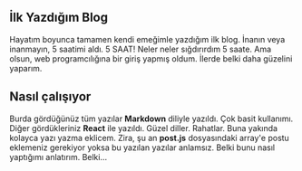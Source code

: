 ## İlk Yazdığım Blog


Hayatım boyunca tamamen kendi emeğimle yazdığım ilk blog. İnanın veya inanmayın, 5 saatimi aldı. 5 SAAT! Neler neler sığdırırdım 5 saate. Ama olsun, web programcılığına bir giriş yapmış oldum. İlerde belki daha güzelini yaparım. 

## Nasıl çalışıyor

Burda gördüğünüz tüm yazılar **Markdown** diliyle yazıldı. Çok basit kullanımı. Diğer gördükleriniz **React** ile yazıldı. Güzel diller. Rahatlar. Buna yakında kolayca yazı yazma eklicem. Zira, şu an **post.js** dosyasındaki array'e postu eklemeniz gerekiyor yoksa bu yazılan yazılar anlamsız. Belki bunu nasıl yaptığımı anlatırım. Belki...